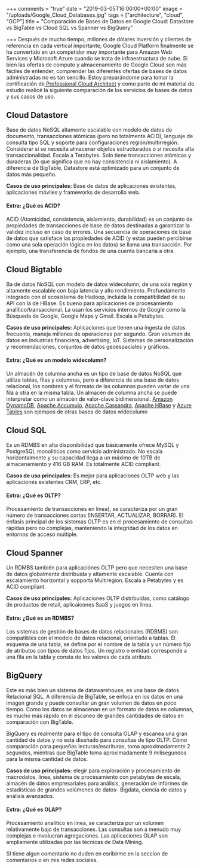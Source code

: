 +++
comments = "true"
date = "2019-03-05T16:00:00+00:00"
image = "/uploads/Google_Cloud_Databases.jpg"
tags = ["architecture", "cloud", "GCP"]
title = "Comparación de Bases de Datos en Google Cloud: Datastore vs BigTable vs Cloud SQL vs Spanner vs BigQuery"

+++
Después de mucho tiempo, millones de dólares  inversión y clientes de referencia en cada vertical importante, Google Cloud Platform finalmente se ha convertido en un competidor muy importante para Amazon Web Services y Microsoft Azure cuando se trata de infraestructura de nube.  Si bien las ofertas de computo y almacenamiento de Google Cloud son más fáciles de entender, comprender las diferentes ofertas de bases de datos administradas no es tan sencillo. Estoy preparándome para  tomar la certificación de[ Professional Cloud Architect](https://cloud.google.com/certification/cloud-architect) y como parte de mi material de estudio realicé la siguiente comparación de los servicios de bases de datos y sus casos de uso.

## **Cloud Datastore**

Base de datos NoSQL altamente escalable con modelo de datos de documento, transacciones atómicas (pero no totalmente ACID), lenguaje de consulta tipo SQL y soporte para configuraciones  región/multirregión. Considerar si se necesita almacenar objetos estructurados o si necesita alta transaccionalidad. Escala a Terabytes. Solo tiene transacciones atómicas y duraderas (lo que significa que no hay consistencia ni aislamiento). A diferencia de BigTable, Datastore está optimizado para un conjunto de datos más pequeño.

**Casos de uso principales:** Base de datos de aplicaciones existentes, aplicaciones móviles y frameworks de desarrollo web.

#### Extra: ¿Qué es ACID?

ACID (Atomicidad, consistencia, aislamiento, durabilidad) es un conjunto de propiedades de transacciones de base de datos destinadas a garantizar la validez incluso en caso de errores. Una secuencia de operaciones de base de datos que satisface las propiedades de ACID (y estas pueden percibirse como una sola operación lógica en los datos) se llama una transacción. Por ejemplo, una transferencia de fondos de una cuenta bancaria a otra.

## **Cloud Bigtable**

Ba de datos NoSQL con modelo de datos widecolumn, de una sola región y altamente escalable con baja latencia y alto rendimiento. Profundamente integrado con el ecosistema de Hadoop, incluida la compatibilidad de su API con la de HBase. Es bueno para aplicaciones de procesamiento analítico/transaccional. La usan los servicios internos de Google como la Búsqueda de Google, Google Maps y Gmail. Escala a Petabytes.

**Casos de uso principales:** Aplicaciones que tienen una ingesta de datos frecuente, maneja  millones de operaciones por segundo. Gran volumen de datos en Industrias financiera, advertising, IoT. Sistemas de personalización y recomendaciones,  conjuntos de datos geoespaciales y gráficos.

#### Extra: ¿Qué es un modelo widecolumn?

Un almacén de columna ancha es un tipo de base de datos NoSQL que utiliza tablas, filas y columnas, pero a diferencia de una base de datos relacional, los nombres y el formato de las columnas pueden variar de una fila a otra en la misma tabla. Un almacén de columna ancha se puede interpretar como un almacén de valor-clave bidimensional. [Amazon DynamoDB](https://en.wikipedia.org/wiki/Amazon_DynamoDB "Amazon DynamoDB"), [Apache Accumulo](https://en.wikipedia.org/wiki/Apache_Accumulo "Apache Accumulo"), [Apache Cassandra](https://en.wikipedia.org/wiki/Apache_Cassandra "Apache Cassandra"), [Apache HBase](https://en.wikipedia.org/wiki/Apache_HBase "Apache HBase") y [Azure Tables](https://en.wikipedia.org/wiki/Microsoft_Azure#Storage_services "Microsoft Azure") son ejempos de otras bases de datos widecolumn

## **Cloud SQL**

Es un RDMBS en alta disponibilidad que básicamente ofrece MySQL y PostgreSQL monoliticos como servicio administrado. No escala horizontalmente y  su capacidad llega a un máximo de 10TB de almacenamiento y 416 GB RAM. Es totalmente ACID compliant.

**Casos de uso principales:** Es mejor para aplicaciones OLTP web y las aplicaciones existentes CRM, ERP, etc.

#### Extra: ¿Qué es OLTP?

Procesamiento de transacciones en línea), se caracteriza por un gran número de transacciones cortas  (INSERTAR, ACTUALIZAR, BORRAR). El énfasis principal de los sistemas OLTP es en el procesamiento de consultas  rápidas pero no complejas, manteniendo la integridad de los datos en entornos de acceso múltiple.

## **Cloud Spanner**

Un RDMBS también para aplicaciónes OLTP pero que necesiten una base de datos globalmente distribuida y altamente escalable. Cuenta con escalamiento horizontal y sopporta Multiregion. Escala a Petabytes y es ACID compliant.

**Casos de uso principales:** Aplicaciones OLTP distribuidas, como  catálogo de productos de retail, aplicaicones  SaaS y  juegos en línea.

#### Extra: ¿Qué es un RDMBS?

Los sistemas de gestión de bases de datos relacionales (RDBMS) son compatibles con el modelo de datos relacional, orientado a tablas. El esquema de una tabla, se define por el nombre de la tabla y un número fijo de atributos con tipos de datos fijos. Un registro o entidad corresponde a una fila en la tabla y consta de los valores de cada atributo.

## **BigQuery**

Este es más bien un sistema de datawarehouse, es una base de datos Relacional SQL. A diferencia de BigTable, se enfoca en los datos en una imagen grande y puede consultar un gran volumen de datos en poco tiempo. Como los datos se almacenan en un formato de datos en columnas, es mucho más rápido en el escaneo de grandes cantidades de datos en comparación con BigTable.

BigQuery es realmente para el tipo de consulta OLAP y escanea una gran cantidad de datos y no está diseñado para consultas de tipo OLTP.  Cómo comparación para pequeñas lecturas/escrituras, toma aproximadamente 2 segundos, mientras que BigTable toma aproximadamente 9 milisegundos para la misma cantidad de datos.

**Casos de uso principales:** elegir para exploración y procesamiento de macrodatos, línea, sistema de procesamiento con petabytes de escala, almacén de datos empresariales para análisis,  generación de informes de estadísticas de grandes volúmenes de datos- Bigdata, ciencia de datos y análisis avanzados.

#### Extra: ¿Qué es OLAP?

Procesamiento analítico en línea, se caracteriza por un volumen relativamente bajo de transacciones. Las consultas son a menudo muy complejas e involucran agregaciones. Las aplicaciones OLAP son ampliamente utilizadas por las técnicas de Data Mining.

SI tiene algun comentario no duden en esribirme en la seccion de comentarios o en mis redes sociales. 